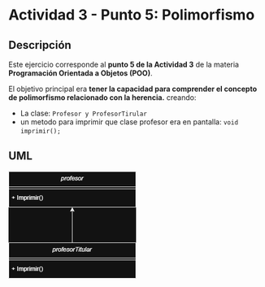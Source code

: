 # Actividad 3 - Punto 5: Polimorfismo

## Descripción

Este ejercicio corresponde al **punto 5 de la Actividad 3** de la materia **Programación Orientada a Objetos (POO)**.

El objetivo principal era **tener la capacidad para comprender el concepto de polimorfismo relacionado con la herencia.** creando:

- La clase: `Profesor y ProfesorTirular`
- un metodo para imprimir que clase profesor era en pantalla: `void imprimir();`
## UML
![Diagrama de clases](/Punto_5/UML_Ejercicio5.png)